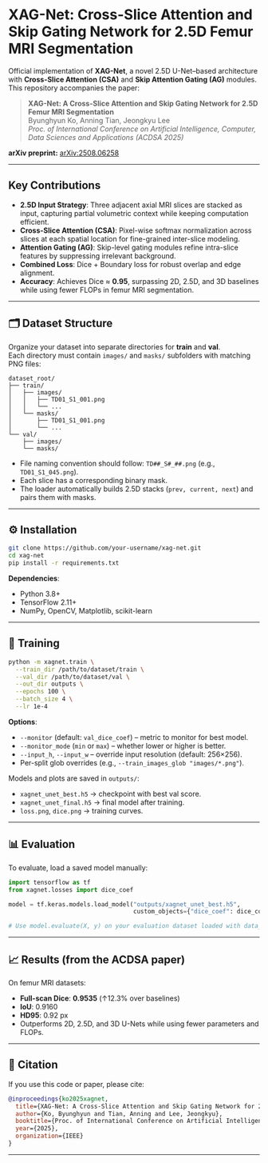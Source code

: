 # XAG-Net: Cross-Slice Attention and Skip Gating Network for 2.5D Femur MRI Segmentation

Official implementation of **XAG-Net**, a novel 2.5D U-Net–based architecture with **Cross-Slice Attention (CSA)** and **Skip Attention Gating (AG)** modules.  
This repository accompanies the paper:

> **XAG-Net: A Cross-Slice Attention and Skip Gating Network for 2.5D Femur MRI Segmentation**  
> Byunghyun Ko, Anning Tian, Jeongkyu Lee  
> *Proc. of International Conference on Artificial Intelligence, Computer, Data Sciences and Applications (ACDSA 2025)*  

**arXiv preprint:** [arXiv:2508.06258](https://arxiv.org/abs/2508.06258)

---

## Key Contributions
- **2.5D Input Strategy**: Three adjacent axial MRI slices are stacked as input, capturing partial volumetric context while keeping computation efficient.
- **Cross-Slice Attention (CSA)**: Pixel-wise softmax normalization across slices at each spatial location for fine-grained inter-slice modeling.
- **Attention Gating (AG)**: Skip-level gating modules refine intra-slice features by suppressing irrelevant background.
- **Combined Loss**: Dice + Boundary loss for robust overlap and edge alignment.
- **Accuracy**: Achieves Dice ≈ **0.95**, surpassing 2D, 2.5D, and 3D baselines while using fewer FLOPs in femur MRI segmentation. 

---

## 🗂️ Dataset Structure

Organize your dataset into separate directories for **train** and **val**.  
Each directory must contain `images/` and `masks/` subfolders with matching PNG files:

```
dataset_root/
├── train/
│   ├── images/
│   │   ├── TD01_S1_001.png
│   │   └── ...
│   └── masks/
│       ├── TD01_S1_001.png
│       └── ...
└── val/
    ├── images/
    └── masks/
```

- File naming convention should follow: `TD##_S#_##.png` (e.g., `TD01_S1_045.png`).  
- Each slice has a corresponding binary mask.  
- The loader automatically builds 2.5D stacks (`prev, current, next`) and pairs them with masks.

---

## ⚙️ Installation

```bash
git clone https://github.com/your-username/xag-net.git
cd xag-net
pip install -r requirements.txt
```

**Dependencies**:
- Python 3.8+
- TensorFlow 2.11+
- NumPy, OpenCV, Matplotlib, scikit-learn

---

## 🚀 Training

```bash
python -m xagnet.train \
  --train_dir /path/to/dataset/train \
  --val_dir /path/to/dataset/val \
  --out_dir outputs \
  --epochs 100 \
  --batch_size 4 \
  --lr 1e-4
```

**Options**:
- `--monitor` (default: `val_dice_coef`) – metric to monitor for best model.
- `--monitor_mode` (`min` or `max`) – whether lower or higher is better.
- `--input_h`, `--input_w` – override input resolution (default: 256×256).
- Per-split glob overrides (e.g., `--train_images_glob "images/*.png"`).

Models and plots are saved in `outputs/`:
- `xagnet_unet_best.h5` → checkpoint with best val score.  
- `xagnet_unet_final.h5` → final model after training.  
- `loss.png`, `dice.png` → training curves.

---

## 📊 Evaluation

To evaluate, load a saved model manually:

```python
import tensorflow as tf
from xagnet.losses import dice_coef

model = tf.keras.models.load_model("outputs/xagnet_unet_best.h5",
                                   custom_objects={"dice_coef": dice_coef})

# Use model.evaluate(X, y) on your evaluation dataset loaded with data_utils.load_dataset_from_dir
```

---

## 📈 Results (from the ACDSA paper)

On femur MRI datasets:

- **Full-scan Dice**: **0.9535** (↑12.3% over baselines)  
- **IoU**: 0.9160  
- **HD95**: 0.92 px  
- Outperforms 2D, 2.5D, and 3D U-Nets while using fewer parameters and FLOPs.

---

## 📄 Citation

If you use this code or paper, please cite:

```bibtex
@inproceedings{ko2025xagnet,
  title={XAG-Net: A Cross-Slice Attention and Skip Gating Network for 2.5D Femur MRI Segmentation},
  author={Ko, Byunghyun and Tian, Anning and Lee, Jeongkyu},
  booktitle={Proc. of International Conference on Artificial Intelligence, Computer, Data Sciences and Applications (ACDSA)},
  year={2025},
  organization={IEEE}
}
```

---
